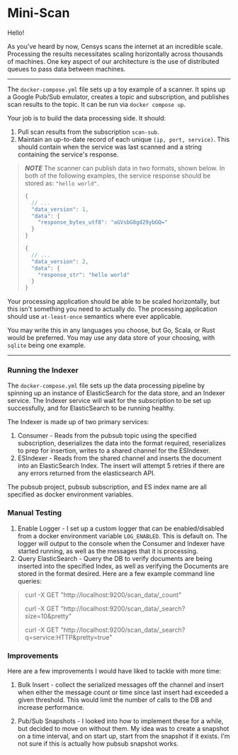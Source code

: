 # Mini-Scan

Hello!

As you've heard by now, Censys scans the internet at an incredible scale. Processing the results necessitates scaling horizontally across thousands of machines. One key aspect of our architecture is the use of distributed queues to pass data between machines.

---

The `docker-compose.yml` file sets up a toy example of a scanner. It spins up a Google Pub/Sub emulator, creates a topic and subscription, and publishes scan results to the topic. It can be run via `docker compose up`.

Your job is to build the data processing side. It should:

1. Pull scan results from the subscription `scan-sub`.
2. Maintain an up-to-date record of each unique `(ip, port, service)`. This should contain when the service was last scanned and a string containing the service's response.

> **_NOTE_**
> The scanner can publish data in two formats, shown below. In both of the following examples, the service response should be stored as: `"hello world"`.
>
> ```javascript
> {
>   // ...
>   "data_version": 1,
>   "data": {
>     "response_bytes_utf8": "aGVsbG8gd29ybGQ="
>   }
> }
>
> {
>   // ...
>   "data_version": 2,
>   "data": {
>     "response_str": "hello world"
>   }
> }
> ```

Your processing application should be able to be scaled horizontally, but this isn't something you need to actually do. The processing application should use `at-least-once` semantics where ever applicable.

You may write this in any languages you choose, but Go, Scala, or Rust would be preferred. You may use any data store of your choosing, with `sqlite` being one example.

---

### Running the Indexer

The `docker-compose.yml` file sets up the data processing pipeline by spinning up an instance of ElasticSearch for the data store, and an Indexer service. The Indexer service will wait for the subscription to be set up successfully, and for ElasticSearch to be running healthy.

The Indexer is made up of two primary services:

1. Consumer - Reads from the pubsub topic using the specified subscription, deserializes the data into the format required, reserializes to prep for insertion, writes to a shared channel for the ESIndexer.
2. ESIndexer - Reads from the shared channel and inserts the document into an ElasticSearch Index. The insert will attempt 5 retries if there are any errors returned from the elasticsearch API.

The pubsub project, pubsub subscription, and ES index name are all specified as docker environment variables.

### Manual Testing

1. Enable Logger - I set up a custom logger that can be enabled/disabled from a docker environment variable `LOG_ENABLED`. This is default on. The logger will output to the console when the Consumer and Indexer have started running, as well as the messages that it is processing.
2. Query ElasticSearch - Query the DB to verify documents are being inserted into the specified Index, as well as verifying the Documents are stored in the format desired. Here are a few example command line queries:

> curl -X GET "http://localhost:9200/scan_data/\_count"
> 
> curl -X GET "http://localhost:9200/scan_data/\_search?size=10&pretty"
> 
> curl -X GET "http://localhost:9200/scan_data/\_search?q=service:HTTP&pretty=true"

### Improvements

Here are a few improvements I would have liked to tackle with more time:

1. Bulk Insert - collect the serialized messages off the channel and insert when either the message count or time since last insert had exceeded a given threshold. This would limit the number of calls to the DB and increase performance.

2. Pub/Sub Snapshots - I looked into how to implement these for a while, but decided to move on without them. My idea was to create a snapshot on a time interval, and on start up, start from the snapshot if it exists. I'm not sure if this is actually how pubsub snapshot works.
